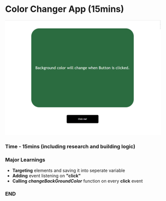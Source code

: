 # Color Changer App (15mins)

![Final Color Changer](./Image/FinalColorChanger.png)

### Time - 15mins (including research and building logic)

### Major Learnings

- **Targeting** elements and saving it into seperate variable
- **Adding** event listening on **"click"**
- **Calling** **_changeBackGroundColor_** function on every **click** event  

### END